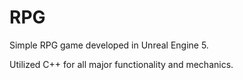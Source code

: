 # RPG

Simple RPG game developed in Unreal Engine 5. 

Utilized C++ for all major functionality and mechanics.